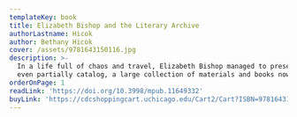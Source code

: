 ```yaml
---
templateKey: book
title: Elizabeth Bishop and the Literary Archive
authorLastname: Hicok
author: Bethany Hicok
cover: /assets/9781643150116.jpg
description: >-
  In a life full of chaos and travel, Elizabeth Bishop managed to preserve and
  even partially catalog, a large collection of materials and books now housed at Vassar College. 
orderOnPage: 1
readLink: 'https://doi.org/10.3998/mpub.11649332'
buyLink: 'https://cdcshoppingcart.uchicago.edu/Cart2/Cart?ISBN=9781643150116&PRESS=lever'
---
```


